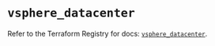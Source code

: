 # `vsphere_datacenter`

Refer to the Terraform Registry for docs: [`vsphere_datacenter`](https://registry.terraform.io/providers/hashicorp/vsphere/2.11.1/docs/resources/datacenter).
